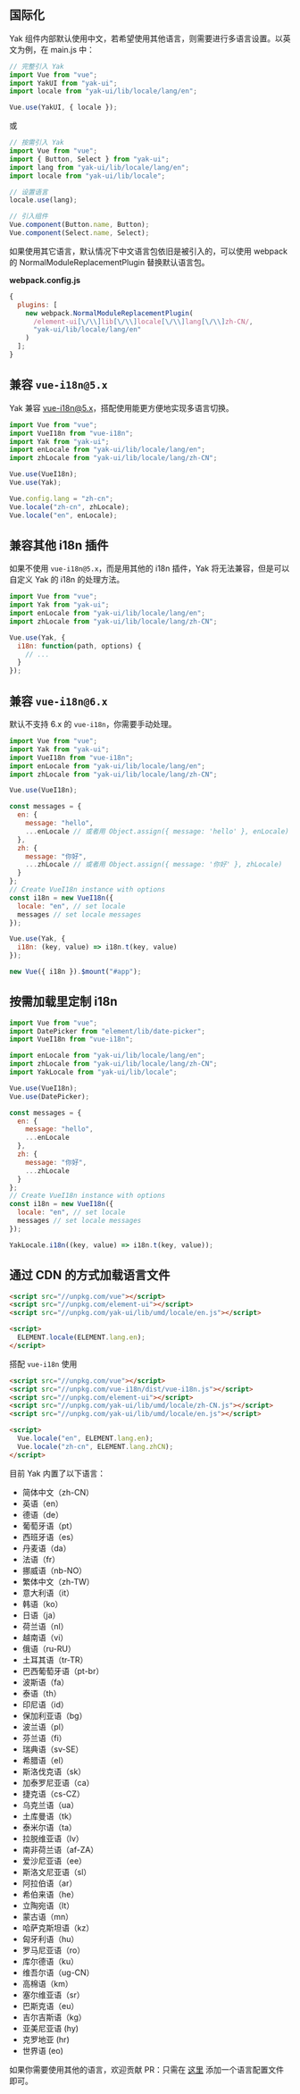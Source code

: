 ## 国际化

Yak 组件内部默认使用中文，若希望使用其他语言，则需要进行多语言设置。以英文为例，在 main.js 中：

```javascript
// 完整引入 Yak
import Vue from "vue";
import YakUI from "yak-ui";
import locale from "yak-ui/lib/locale/lang/en";

Vue.use(YakUI, { locale });
```

或

```javascript
// 按需引入 Yak
import Vue from "vue";
import { Button, Select } from "yak-ui";
import lang from "yak-ui/lib/locale/lang/en";
import locale from "yak-ui/lib/locale";

// 设置语言
locale.use(lang);

// 引入组件
Vue.component(Button.name, Button);
Vue.component(Select.name, Select);
```

如果使用其它语言，默认情况下中文语言包依旧是被引入的，可以使用 webpack 的 NormalModuleReplacementPlugin 替换默认语言包。

**webpack.config.js**

```javascript
{
  plugins: [
    new webpack.NormalModuleReplacementPlugin(
      /element-ui[\/\\]lib[\/\\]locale[\/\\]lang[\/\\]zh-CN/,
      "yak-ui/lib/locale/lang/en"
    )
  ];
}
```

## 兼容 `vue-i18n@5.x`

Yak 兼容 [vue-i18n@5.x](https://github.com/kazupon/vue-i18n)，搭配使用能更方便地实现多语言切换。

```javascript
import Vue from "vue";
import VueI18n from "vue-i18n";
import Yak from "yak-ui";
import enLocale from "yak-ui/lib/locale/lang/en";
import zhLocale from "yak-ui/lib/locale/lang/zh-CN";

Vue.use(VueI18n);
Vue.use(Yak);

Vue.config.lang = "zh-cn";
Vue.locale("zh-cn", zhLocale);
Vue.locale("en", enLocale);
```

## 兼容其他 i18n 插件

如果不使用 `vue-i18n@5.x`，而是用其他的 i18n 插件，Yak 将无法兼容，但是可以自定义 Yak 的 i18n 的处理方法。

```javascript
import Vue from "vue";
import Yak from "yak-ui";
import enLocale from "yak-ui/lib/locale/lang/en";
import zhLocale from "yak-ui/lib/locale/lang/zh-CN";

Vue.use(Yak, {
  i18n: function(path, options) {
    // ...
  }
});
```

## 兼容 `vue-i18n@6.x`

默认不支持 6.x 的 `vue-i18n`，你需要手动处理。

```javascript
import Vue from "vue";
import Yak from "yak-ui";
import VueI18n from "vue-i18n";
import enLocale from "yak-ui/lib/locale/lang/en";
import zhLocale from "yak-ui/lib/locale/lang/zh-CN";

Vue.use(VueI18n);

const messages = {
  en: {
    message: "hello",
    ...enLocale // 或者用 Object.assign({ message: 'hello' }, enLocale)
  },
  zh: {
    message: "你好",
    ...zhLocale // 或者用 Object.assign({ message: '你好' }, zhLocale)
  }
};
// Create VueI18n instance with options
const i18n = new VueI18n({
  locale: "en", // set locale
  messages // set locale messages
});

Vue.use(Yak, {
  i18n: (key, value) => i18n.t(key, value)
});

new Vue({ i18n }).$mount("#app");
```

## 按需加载里定制 i18n

```js
import Vue from "vue";
import DatePicker from "element/lib/date-picker";
import VueI18n from "vue-i18n";

import enLocale from "yak-ui/lib/locale/lang/en";
import zhLocale from "yak-ui/lib/locale/lang/zh-CN";
import YakLocale from "yak-ui/lib/locale";

Vue.use(VueI18n);
Vue.use(DatePicker);

const messages = {
  en: {
    message: "hello",
    ...enLocale
  },
  zh: {
    message: "你好",
    ...zhLocale
  }
};
// Create VueI18n instance with options
const i18n = new VueI18n({
  locale: "en", // set locale
  messages // set locale messages
});

YakLocale.i18n((key, value) => i18n.t(key, value));
```

## 通过 CDN 的方式加载语言文件

```html
<script src="//unpkg.com/vue"></script>
<script src="//unpkg.com/element-ui"></script>
<script src="//unpkg.com/yak-ui/lib/umd/locale/en.js"></script>

<script>
  ELEMENT.locale(ELEMENT.lang.en);
</script>
```

搭配 `vue-i18n` 使用

```html
<script src="//unpkg.com/vue"></script>
<script src="//unpkg.com/vue-i18n/dist/vue-i18n.js"></script>
<script src="//unpkg.com/element-ui"></script>
<script src="//unpkg.com/yak-ui/lib/umd/locale/zh-CN.js"></script>
<script src="//unpkg.com/yak-ui/lib/umd/locale/en.js"></script>

<script>
  Vue.locale("en", ELEMENT.lang.en);
  Vue.locale("zh-cn", ELEMENT.lang.zhCN);
</script>
```

目前 Yak 内置了以下语言：

<ul class="language-list">
  <li>简体中文（zh-CN）</li>
  <li>英语（en）</li>
  <li>德语（de）</li>
  <li>葡萄牙语（pt）</li>
  <li>西班牙语（es）</li>
  <li>丹麦语（da）</li>
  <li>法语（fr）</li>
  <li>挪威语（nb-NO）</li>
  <li>繁体中文（zh-TW）</li>
  <li>意大利语（it）</li>
  <li>韩语（ko）</li>
  <li>日语（ja）</li>
  <li>荷兰语（nl）</li>
  <li>越南语（vi）</li>
  <li>俄语（ru-RU）</li>
  <li>土耳其语（tr-TR）</li>
  <li>巴西葡萄牙语（pt-br）</li>
  <li>波斯语（fa）</li>
  <li>泰语（th）</li>
  <li>印尼语（id）</li>
  <li>保加利亚语（bg）</li>
  <li>波兰语（pl）</li>
  <li>芬兰语（fi）</li>
  <li>瑞典语（sv-SE）</li>
  <li>希腊语（el）</li>
  <li>斯洛伐克语（sk）</li>
  <li>加泰罗尼亚语（ca）</li>
  <li>捷克语（cs-CZ）</li>
  <li>乌克兰语（ua）</li>
  <li>土库曼语（tk）</li>
  <li>泰米尔语（ta）</li>
  <li>拉脱维亚语（lv）</li>
  <li>南非荷兰语（af-ZA）</li>
  <li>爱沙尼亚语（ee）</li>
  <li>斯洛文尼亚语（sl）</li>
  <li>阿拉伯语（ar）</li>
  <li>希伯来语（he）</li>
  <li>立陶宛语（lt）</li>
  <li>蒙古语（mn）</li>
  <li>哈萨克斯坦语（kz）</li>
  <li>匈牙利语（hu）</li>
  <li>罗马尼亚语（ro）</li>
  <li>库尔德语（ku）</li>
  <li>维吾尔语（ug-CN）</li>
  <li>高棉语（km）</li>
  <li>塞尔维亚语（sr）</li>
  <li>巴斯克语（eu）</li>
  <li>吉尔吉斯语（kg）</li>
  <li>亚美尼亚语 (hy)</li>
  <li>克罗地亚 (hr)</li>
 <li>世界语 (eo)</li>
</ul>

如果你需要使用其他的语言，欢迎贡献 PR：只需在 [这里](https://github.com/ElemeFE/element/tree/dev/src/locale/lang) 添加一个语言配置文件即可。
